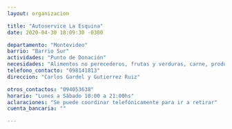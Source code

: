 ```yaml
---
layout: organizacion

title: "Autoservice La Esquina"
date: 2020-04-30 18:09:30 -0300

departamento: "Montevideo"
barrio: "Barrio Sur"
actividades: "Punto de Donación"
necesidades: "Alimentos no perecederos, frutas y verduras, carne, productos sanitarios (tapabocas, guantes, alcohol en gel, detergente,etc), recipientes o tuppers"
telefono_contacto: "098141813"
direccion: "Carlos Gardel y Gutierrez Ruiz"

otros_contactos: "094053638"
horario: "Lunes a Sábado 10:00 a 21:00hs"
aclaraciones: "Se puede coordinar telefónicamente para ir a retirar"
cuenta_bancaria: ""

---
```

